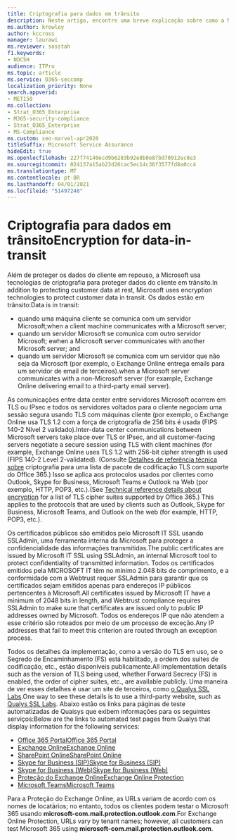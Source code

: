 ```yaml
---
title: Criptografia para dados em trânsito
description: Neste artigo, encontre uma breve explicação sobre como a Microsoft criptografa dados do cliente do Microsoft 365 em trânsito.
ms.author: krowley
author: kccross
manager: laurawi
ms.reviewer: sosstah
f1.keywords:
- NOCSH
audience: ITPro
ms.topic: article
ms.service: O365-seccomp
localization_priority: None
search.appverid:
- MET150
ms.collection:
- Strat_O365_Enterprise
- M365-security-compliance
- Strat_O365_Enterprise
- MS-Compliance
ms.custom: seo-marvel-apr2020
titleSuffix: Microsoft Service Assurance
hideEdit: true
ms.openlocfilehash: 227f74140ecd9b6283b92e8b0e87bd70912ec8e3
ms.sourcegitcommit: 024137a15ab23d26cac5ec14c36f3577fd8a0cc4
ms.translationtype: MT
ms.contentlocale: pt-BR
ms.lasthandoff: 04/01/2021
ms.locfileid: "51497248"
---
```

# <a name="encryption-for-data-in-transit"></a><span data-ttu-id="fb6ef-103">Criptografia para dados em trânsito</span><span class="sxs-lookup"><span data-stu-id="fb6ef-103">Encryption for data-in-transit</span></span>

<span data-ttu-id="fb6ef-104">Além de proteger os dados do cliente em repouso, a Microsoft usa tecnologias de criptografia para proteger dados do cliente em trânsito.</span><span class="sxs-lookup"><span data-stu-id="fb6ef-104">In addition to protecting customer data at rest, Microsoft uses encryption technologies to protect customer data in transit.</span></span> <span data-ttu-id="fb6ef-105">Os dados estão em trânsito:</span><span class="sxs-lookup"><span data-stu-id="fb6ef-105">Data is in transit:</span></span>

- <span data-ttu-id="fb6ef-106">quando uma máquina cliente se comunica com um servidor Microsoft;</span><span class="sxs-lookup"><span data-stu-id="fb6ef-106">when a client machine communicates with a Microsoft server;</span></span>
- <span data-ttu-id="fb6ef-107">quando um servidor Microsoft se comunica com outro servidor Microsoft; e</span><span class="sxs-lookup"><span data-stu-id="fb6ef-107">when a Microsoft server communicates with another Microsoft server; and</span></span>
- <span data-ttu-id="fb6ef-108">quando um servidor Microsoft se comunica com um servidor que não seja da Microsoft (por exemplo, o Exchange Online entrega emails para um servidor de email de terceiros).</span><span class="sxs-lookup"><span data-stu-id="fb6ef-108">when a Microsoft server communicates with a non-Microsoft server (for example, Exchange Online delivering email to a third-party email server).</span></span>

<span data-ttu-id="fb6ef-109">As comunicações entre data center entre servidores Microsoft ocorrem em TLS ou IPsec e todos os servidores voltados para o cliente negociam uma sessão segura usando TLS com máquinas cliente (por exemplo, o Exchange Online usa TLS 1.2 com a força de criptografia de 256 bits é usada (FIPS 140-2 Nível 2 validado).</span><span class="sxs-lookup"><span data-stu-id="fb6ef-109">Inter-data center communications between Microsoft servers take place over TLS or IPsec, and all customer-facing servers negotiate a secure session using TLS with client machines (for example, Exchange Online uses TLS 1.2 with 256-bit cipher strength is used (FIPS 140-2 Level 2-validated).</span></span> <span data-ttu-id="fb6ef-110">(Consulte [Detalhes de referência técnica sobre](/microsoft-365/compliance/technical-reference-details-about-encryption) criptografia para uma lista de pacote de codificação TLS com suporte do Office 365.) Isso se aplica aos protocolos usados por clientes como Outlook, Skype for Business, Microsoft Teams e Outlook na Web (por exemplo, HTTP, POP3, etc.).</span><span class="sxs-lookup"><span data-stu-id="fb6ef-110">(See [Technical reference details about encryption](/microsoft-365/compliance/technical-reference-details-about-encryption) for a list of TLS cipher suites supported by Office 365.) This applies to the protocols that are used by clients such as Outlook, Skype for Business, Microsoft Teams, and Outlook on the web (for example, HTTP, POP3, etc.).</span></span>

<span data-ttu-id="fb6ef-111">Os certificados públicos são emitidos pelo Microsoft IT SSL usando SSLAdmin, uma ferramenta interna da Microsoft para proteger a confidencialidade das informações transmitidas.</span><span class="sxs-lookup"><span data-stu-id="fb6ef-111">The public certificates are issued by Microsoft IT SSL using SSLAdmin, an internal Microsoft tool to protect confidentiality of transmitted information.</span></span> <span data-ttu-id="fb6ef-112">Todos os certificados emitidos pela MICROSOFT IT têm no mínimo 2.048 bits de comprimento, e a conformidade com a Webtrust requer SSLAdmin para garantir que os certificados sejam emitidos apenas para endereços IP públicos pertencentes à Microsoft.</span><span class="sxs-lookup"><span data-stu-id="fb6ef-112">All certificates issued by Microsoft IT have a minimum of 2048 bits in length, and Webtrust compliance requires SSLAdmin to make sure that certificates are issued only to public IP addresses owned by Microsoft.</span></span> <span data-ttu-id="fb6ef-113">Todos os endereços IP que não atendem a esse critério são roteados por meio de um processo de exceção.</span><span class="sxs-lookup"><span data-stu-id="fb6ef-113">Any IP addresses that fail to meet this criterion are routed through an exception process.</span></span>

<span data-ttu-id="fb6ef-114">Todos os detalhes da implementação, como a versão do TLS em uso, se o Segredo de Encaminhamento (FS) está habilitado, a ordem dos suites de codificação, etc., estão disponíveis publicamente.</span><span class="sxs-lookup"><span data-stu-id="fb6ef-114">All implementation details such as the version of TLS being used, whether Forward Secrecy (FS) is enabled, the order of cipher suites, etc., are available publicly.</span></span> <span data-ttu-id="fb6ef-115">Uma maneira de ver esses detalhes é usar um site de terceiros, como [o Qualys SSL Labs](https://www.ssllabs.com).</span><span class="sxs-lookup"><span data-stu-id="fb6ef-115">One way to see these details is to use a third-party website, such as [Qualys SSL Labs](https://www.ssllabs.com).</span></span> <span data-ttu-id="fb6ef-116">Abaixo estão os links para páginas de teste automatizadas de Quaisys que exibem informações para os seguintes serviços:</span><span class="sxs-lookup"><span data-stu-id="fb6ef-116">Below are the links to automated test pages from Qualys that display information for the following services:</span></span>

- [<span data-ttu-id="fb6ef-117">Office 365 Portal</span><span class="sxs-lookup"><span data-stu-id="fb6ef-117">Office 365 Portal</span></span>](https://www.ssllabs.com/ssltest/analyze.html?d=portal.office.com&hideResults=on)
- [<span data-ttu-id="fb6ef-118">Exchange Online</span><span class="sxs-lookup"><span data-stu-id="fb6ef-118">Exchange Online</span></span>](https://www.ssllabs.com/ssltest/analyze.html?d=outlook.office365.com&hideResults=on)
- [<span data-ttu-id="fb6ef-119">SharePoint Online</span><span class="sxs-lookup"><span data-stu-id="fb6ef-119">SharePoint Online</span></span>](https://www.ssllabs.com/ssltest/analyze.html?d=microsoft-my.sharepoint.com&hideResults=on)
- [<span data-ttu-id="fb6ef-120">Skype for Business (SIP)</span><span class="sxs-lookup"><span data-stu-id="fb6ef-120">Skype for Business (SIP)</span></span>](https://www.ssllabs.com/ssltest/analyze.html?d=sipdir.online.lync.com)
- [<span data-ttu-id="fb6ef-121">Skype for Business (Web)</span><span class="sxs-lookup"><span data-stu-id="fb6ef-121">Skype for Business (Web)</span></span>](https://www.ssllabs.com/ssltest/analyze.html?d=webdir.online.lync.com&hideResults=on)
- [<span data-ttu-id="fb6ef-122">Proteção do Exchange Online</span><span class="sxs-lookup"><span data-stu-id="fb6ef-122">Exchange Online Protection</span></span>](https://ssl-tools.net/mailservers/microsoft-com.mail.protection.outlook.com)
- [<span data-ttu-id="fb6ef-123">Microsoft Teams</span><span class="sxs-lookup"><span data-stu-id="fb6ef-123">Microsoft Teams</span></span>](https://www.ssllabs.com/ssltest/analyze.html?d=teams.microsoft.com&latest)

<span data-ttu-id="fb6ef-124">Para a Proteção do Exchange Online, as URLs variam de acordo com os nomes de locatários; no entanto, todos os clientes podem testar o Microsoft 365 usando **microsoft-com.mail.protection.outlook.com**.</span><span class="sxs-lookup"><span data-stu-id="fb6ef-124">For Exchange Online Protection, URLs vary by tenant names; however, all customers can test Microsoft 365 using **microsoft-com.mail.protection.outlook.com**.</span></span>
